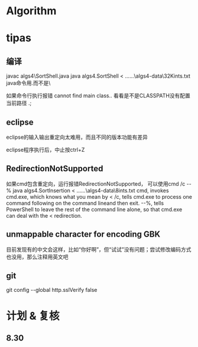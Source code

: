 # Algorithm

# tipas
## 编译
javac algs4\SortShell.java
java algs4.SortShell < ..\..\..\algs4-data\32Kints.txt
java命令用.而不是\

如果命令行执行报错 cannot find main class..
看看是不是CLASSPATH没有配置当前路径 .;

## eclipse
eclipse的输入输出重定向太难用，而且不同的版本功能有差异

eclipse程序执行后，中止按ctrl+Z

## RedirectionNotSupported
如果cmd包含重定向，运行报错RedirectionNotSupported，
可以使用cmd /c --% java algs4.SortInsertion < ..\..\..\algs4-data\8ints.txt
cmd, invokes cmd.exe, which knows what you mean by <
/c, tells cmd.exe to process one command following on the command lineand then exit.
--%, tells PowerShell to leave the rest of the command line alone, so that cmd.exe can deal with the < redirection.

##  unmappable character for encoding GBK
目前发现有的中文会这样，比如“你好啊”，但“试试”没有问题；尝试修改编码方式也没用，那么注释用英文吧

## git
git config --global http.sslVerify false

# 计划 & 复核
## 8.30
年底前完成，距离年底还有4个月=120天
按页数算：共610页，8.30号在归并排序180页，剩余430页，平均每天至少需前进2.4页，这也是最少的量，因为练习题耗时很长，还有笔记
按章算：还有半个2章，3，4，5，最后6章很少，差不多3，4，5保证每月完成1章，2章和6章在1个月完成，要完成笔记和练习题
按节算：还有19节，平均1月需要完成5节，一周保证1.3节

进度计划：
    按页数：3页/天；
    按节：1.3节/周；
    按章：1章/月；



